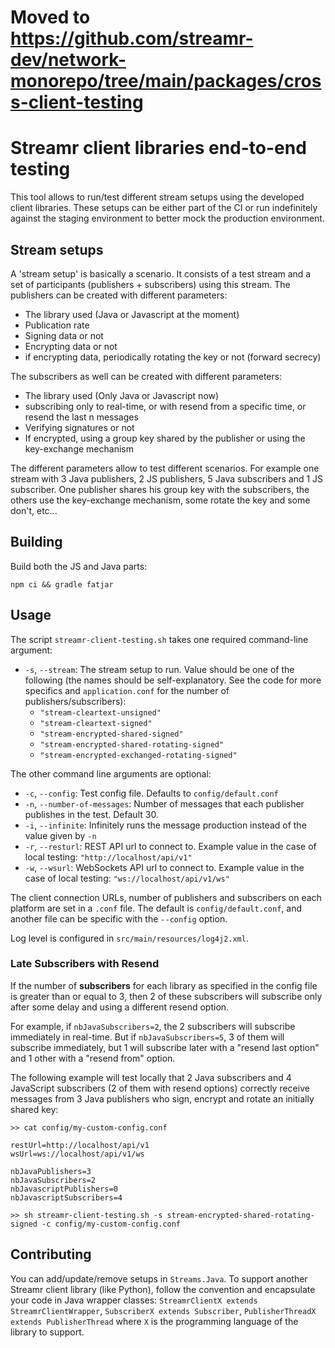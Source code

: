 # Moved to https://github.com/streamr-dev/network-monorepo/tree/main/packages/cross-client-testing

# Streamr client libraries end-to-end testing

This tool allows to run/test different stream setups using the developed client libraries. These setups can be either part of the CI or run indefinitely against the staging environment to better mock the production environment.

## Stream setups

A 'stream setup' is basically a scenario. It consists of a test stream and a set of participants (publishers + subscribers) using this stream. The publishers can be created with different parameters:
- The library used (Java or Javascript at the moment)
- Publication rate
- Signing data or not
- Encrypting data or not
- if encrypting data, periodically rotating the key or not (forward secrecy)

The subscribers as well can be created with different parameters:
- The library used (Only Java or Javascript now)
- subscribing only to real-time, or with resend from a specific time, or resend the last n messages
- Verifying signatures or not
- If encrypted, using a group key shared by the publisher or using the key-exchange mechanism

The different parameters allow to test different scenarios. For example one stream with 3 Java publishers, 2 JS publishers, 5 Java subscribers and 1 JS subscriber. One publisher shares his group key with the subscribers, the others use the key-exchange mechanism, some rotate the key and some don't, etc...

## Building

Build both the JS and Java parts:

```
npm ci && gradle fatjar
```

## Usage

The script `streamr-client-testing.sh` takes one required command-line argument:
- `-s`, `--stream`: The stream setup to run. Value should be one of the following (the names should be self-explanatory. See the code for more specifics and `application.conf` for the number of publishers/subscribers):
    - `"stream-cleartext-unsigned"`
    - `"stream-cleartext-signed"`
    - `"stream-encrypted-shared-signed"`
    - `"stream-encrypted-shared-rotating-signed"`
    - `"stream-encrypted-exchanged-rotating-signed"`

The other command line arguments are optional:

- `-c`, `--config`: Test config file. Defaults to `config/default.conf`
- `-n`, `--number-of-messages`: Number of messages that each publisher publishes in the test. Default 30.
- `-i`, `--infinite`: Infinitely runs the message production instead of the value given by `-n`
- `-r`, `--resturl`: REST API url to connect to. Example value in the case of local testing: `"http://localhost/api/v1"`
- `-w`, `--wsurl`: WebSockets API url to connect to. Example value in the case of local testing: `"ws://localhost/api/v1/ws"`

The client connection URLs, number of publishers and subscribers on each platform are set in a `.conf` file. The default is `config/default.conf`, and another file can be specific with the `--config` option.

Log level is configured in `src/main/resources/log4j2.xml`.

### Late Subscribers with Resend

If the number of **subscribers** for each library as specified in the config file is greater than or equal to 3, then 2 of these subscribers will subscribe only after some delay and using a different resend option.

For example, if `nbJavaSubscribers=2`, the 2 subscribers will subscribe immediately in real-time. But if `nbJavaSubscribers=5`, 3 of them will subscribe immediately, but 1 will subscribe later with a "resend last option" and 1 other with a "resend from" option.

The following example will test locally that 2 Java subscribers and 4 JavaScript subscribers (2 of them with resend options) correctly receive messages from 3 Java publishers who sign, encrypt and rotate an initially shared key:

```
>> cat config/my-custom-config.conf

restUrl=http://localhost/api/v1
wsUrl=ws://localhost/api/v1/ws

nbJavaPublishers=3
nbJavaSubscribers=2
nbJavascriptPublishers=0
nbJavascriptSubscribers=4

>> sh streamr-client-testing.sh -s stream-encrypted-shared-rotating-signed -c config/my-custom-config.conf
```

## Contributing

You can add/update/remove setups in `Streams.Java`. To support another Streamr client library (like Python), follow the convention and encapsulate your code in Java wrapper classes: `StreamrClientX extends StreamrClientWrapper`, `SubscriberX extends Subscriber`, `PublisherThreadX extends PublisherThread` where `X` is the programming language of the library to support.
